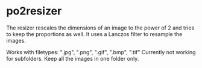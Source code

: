 # po2resizer 
The resizer rescales the dimensions of an image to the power of 2 and tries to keep the proportions as well. It uses a Lanczos filter to resample the images.


Works with filetypes: ".jpg", ".png", ".gif", ".bmp", ".tif"
Currently not working for subfolders. Keep all the images in one folder only.





